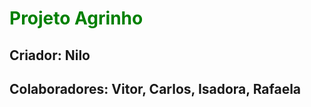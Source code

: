 <h1 style="color: green"> Projeto Agrinho </h1>

<h2> Criador: Nilo</h2>

<h2>Colaboradores: Vitor, Carlos, Isadora, Rafaela</h2>